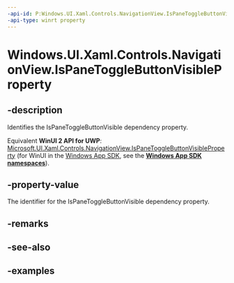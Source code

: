 ```yaml
---
-api-id: P:Windows.UI.Xaml.Controls.NavigationView.IsPaneToggleButtonVisibleProperty
-api-type: winrt property
---
```


<!-- Property syntax.
public DependencyProperty IsPaneToggleButtonVisibleProperty { get; }
-->

# Windows.UI.Xaml.Controls.NavigationView.IsPaneToggleButtonVisibleProperty

## -description

Identifies the IsPaneToggleButtonVisible dependency property.

Equivalent **WinUI 2 API for UWP**: [Microsoft.UI.Xaml.Controls.NavigationView.IsPaneToggleButtonVisibleProperty](/windows/winui/api/microsoft.ui.xaml.controls.navigationview.ispanetogglebuttonvisibleproperty) (for WinUI in the [Windows App SDK](/windows/apps/windows-app-sdk/), see the **[Windows App SDK namespaces](/windows/windows-app-sdk/api/winrt/)**).

## -property-value

The identifier for the IsPaneToggleButtonVisible dependency property.

## -remarks

## -see-also

## -examples

